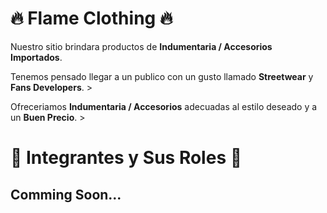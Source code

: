 # 🔥 Flame Clothing 🔥

Nuestro sitio brindara productos de **Indumentaria / Accesorios Importados**. 
>>
Tenemos pensado llegar a un publico con un gusto llamado **Streetwear** y **Fans Developers**. >
>>
Ofreceriamos **Indumentaria / Accesorios** adecuadas al estilo deseado y a un **Buen Precio**. >

# 👥 Integrantes y Sus Roles 👥

## Comming Soon... 